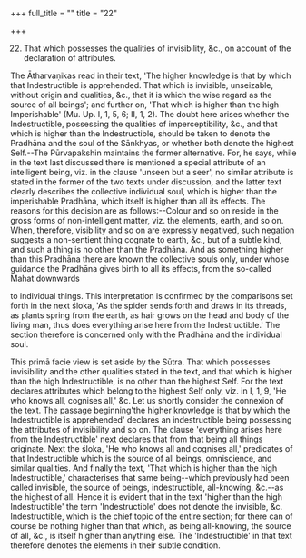 +++
full_title = ""
title = "22"

+++


22. That which possesses the qualities of invisibility, &c., on account of the declaration of attributes.

The Ātharvaṇikas read in their text, 'The higher knowledge is that by which that Indestructible is apprehended. That which is invisible, unseizable, without origin and qualities, &c., that it is which the wise regard as the source of all beings'; and further on, 'That which is higher than the high Imperishable' (Mu. Up. I, 1, 5, 6; II, 1, 2). The doubt here arises whether the Indestructible, possessing the qualities of imperceptibility, &c., and that which is higher than the Indestructible, should be taken to denote the Pradhāna and the soul of the Sānkhyas, or whether both denote the highest Self.--The Pūrvapakshin maintains the former alternative. For, he says, while in the text last discussed there is mentioned a special attribute of an intelligent being, viz. in the clause 'unseen but a seer', no similar attribute is stated in the former of the two texts under discussion, and the latter text clearly describes the collective individual soul, which is higher than the imperishable Pradhāna, which itself is higher than all its effects. The reasons for this decision are as follows:--Colour and so on reside in the gross forms of non-intelligent matter, viz. the elements, earth, and so on. When, therefore, visibility and so on are expressly negatived, such negation suggests a non-sentient thing cognate to earth, &c., but of a subtle kind, and such a thing is no other than the Pradhāna. And as something higher than this Pradhāna there are known the collective souls only, under whose guidance the Pradhāna gives birth to all its effects, from the so-called Mahat downwards

to individual things. This interpretation is confirmed by the comparisons set forth in the next śloka, 'As the spider sends forth and draws in its threads, as plants spring from the earth, as hair grows on the head and body of the living man, thus does everything arise here from the Indestructible.' The section therefore is concerned only with the Pradhāna and the individual soul.

This primā facie view is set aside by the Sūtra. That which possesses invisibility and the other qualities stated in the text, and that which is higher than the high Indestructible, is no other than the highest Self. For the text declares attributes which belong to the highest Self only, viz. in I, 1, 9, 'He who knows all, cognises all,' &c. Let us shortly consider the connexion of the text. The passage beginning'the higher knowledge is that by which the Indestructible is apprehended' declares an indestructible being possessing the attributes of invisibility and so on. The clause 'everything arises here from the Indestructible' next declares that from that being all things originate. Next the śloka, 'He who knows all and cognises all,' predicates of that Indestructible which is the source of all beings, omniscience, and similar qualities. And finally the text, 'That which is higher than the high Indestructible,' characterises that same being--which previously had been called invisible, the source of beings, indestructible, all-knowing, &c.--as the highest of all. Hence it is evident that in the text 'higher than the high Indestructible' the term 'Indestructible' does not denote the invisible, &c. Indestructible, which is the chief topic of the entire section; for there can of course be nothing higher than that which, as being all-knowing, the source of all, &c., is itself higher than anything else. The 'Indestructible' in that text therefore denotes the elements in their subtle condition.

